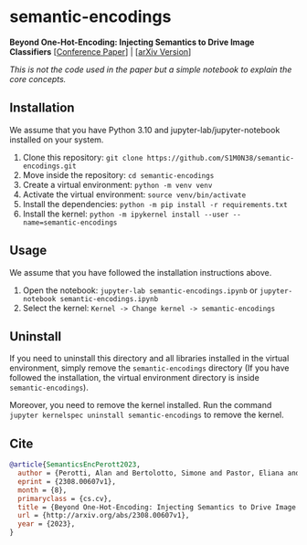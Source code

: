 # semantic-encodings

**Beyond One-Hot-Encoding: Injecting Semantics to Drive Image Classifiers**
\[[Conference Paper](https://link.springer.com/chapter/10.1007/978-3-031-44067-0_27)\] | \[[arXiv Version](http://arxiv.org/abs/2308.00607v1)\]

*This is not the code used in the paper but a simple notebook to explain the core concepts.*

## Installation

We assume that you have Python 3.10 and jupyter-lab/jupyter-notebook installed on your system.

1. Clone this repository: `git clone https://github.com/S1M0N38/semantic-encodings.git`
1. Move inside the repository: `cd semantic-encodings`
1. Create a virtual environment: `python -m venv venv`
1. Activate the virtual environment: `source venv/bin/activate`
1. Install the dependencies: `python -m pip install -r requirements.txt`
1. Install the kernel: `python -m ipykernel install --user --name=semantic-encodings`

## Usage

We assume that you have followed the installation instructions above.

1. Open the notebook: `jupyter-lab semantic-encodings.ipynb` or `jupyter-notebook semantic-encodings.ipynb`
1. Select the kernel: `Kernel -> Change kernel -> semantic-encodings`

## Uninstall

If you need to uninstall this directory and all libraries installed in the virtual environment, simply remove the `semantic-encodings` directory (If you have followed the installation, the virtual environment directory is inside `semantic-encodings`).

Moreover, you need to remove the kernel installed. Run the command `jupyter kernelspec uninstall semantic-encodings` to remove the kernel.

## Cite

```bibtex
@article{SemanticsEncPerott2023,
  author = {Perotti, Alan and Bertolotto, Simone and Pastor, Eliana and Panisson, Andr\'{e}},
  eprint = {2308.00607v1},
  month = {8},
  primaryclass = {cs.cv},
  title = {Beyond One-Hot-Encoding: Injecting Semantics to Drive Image Classifiers},
  url = {http://arxiv.org/abs/2308.00607v1},
  year = {2023},
}
```
